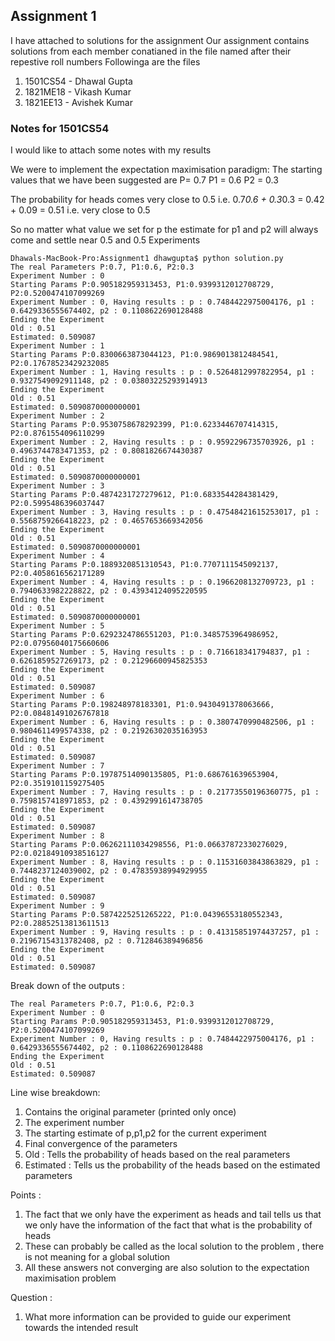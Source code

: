 ## Assignment 1
I have attached to solutions for the assignment 
Our assignment contains solutions from each member conatianed in the file named after their repestive roll numbers
Followinga are the files
1. 1501CS54 - Dhawal Gupta
2. 1821ME18 - Vikash Kumar
3. 1821EE13 - Avishek Kumar

### Notes for 1501CS54 
I would like to attach some notes with my results 

We were to implement the expectation maximisation paradigm:
The starting values that we have been suggested are 
P= 0.7
P1 = 0.6
P2 = 0.3

The probability for heads comes very close to 0.5 i.e.
0.7*0.6 + 0.3*0.3 = 0.42 + 0.09 = 0.51 i.e. very close to 0.5

So no matter what value we set for p the estimate for p1 and p2 will always come and settle near 0.5 and 0.5
Experiments
```
Dhawals-MacBook-Pro:Assignment1 dhawgupta$ python solution.py 
The real Parameters P:0.7, P1:0.6, P2:0.3
Experiment Number : 0
Starting Params P:0.905182959313453, P1:0.9399312012708729, P2:0.5200474107099269
Experiment Number : 0, Having results : p : 0.7484422975004176, p1 : 0.6429336555674402, p2 : 0.1108622690128488
Ending the Experiment
Old : 0.51 
Estimated: 0.509087
Experiment Number : 1
Starting Params P:0.8300663873044123, P1:0.9869013812484541, P2:0.17678523429232085
Experiment Number : 1, Having results : p : 0.5264812997822954, p1 : 0.9327549092911148, p2 : 0.03803225293914913
Ending the Experiment
Old : 0.51 
Estimated: 0.5090870000000001
Experiment Number : 2
Starting Params P:0.9530758678292399, P1:0.6233446707414315, P2:0.8761554096110299
Experiment Number : 2, Having results : p : 0.9592296735703926, p1 : 0.4963744783471353, p2 : 0.8081826674430387
Ending the Experiment
Old : 0.51 
Estimated: 0.5090870000000001
Experiment Number : 3
Starting Params P:0.4874231727279612, P1:0.6833544284381429, P2:0.5995486396037447
Experiment Number : 3, Having results : p : 0.47548421615253017, p1 : 0.5568759266418223, p2 : 0.4657653669342056
Ending the Experiment
Old : 0.51 
Estimated: 0.5090870000000001
Experiment Number : 4
Starting Params P:0.1889320851310543, P1:0.7707111545092137, P2:0.4058616562171289
Experiment Number : 4, Having results : p : 0.1966208132709723, p1 : 0.7940633982228822, p2 : 0.43934124095220595
Ending the Experiment
Old : 0.51 
Estimated: 0.5090870000000001
Experiment Number : 5
Starting Params P:0.6292324786551203, P1:0.3485753964986952, P2:0.07956040175660606
Experiment Number : 5, Having results : p : 0.716618341794837, p1 : 0.6261859527269173, p2 : 0.21296600945825353
Ending the Experiment
Old : 0.51 
Estimated: 0.509087
Experiment Number : 6
Starting Params P:0.198248978183301, P1:0.9430491378063666, P2:0.08481491026767818
Experiment Number : 6, Having results : p : 0.3807470990482506, p1 : 0.9804611499574338, p2 : 0.21926302035163953
Ending the Experiment
Old : 0.51 
Estimated: 0.509087
Experiment Number : 7
Starting Params P:0.19787514090135805, P1:0.686761639653904, P2:0.3519101159275405
Experiment Number : 7, Having results : p : 0.21773550196360775, p1 : 0.7598157418971853, p2 : 0.4392991614738705
Ending the Experiment
Old : 0.51 
Estimated: 0.509087
Experiment Number : 8
Starting Params P:0.06262111034298556, P1:0.06637872330276029, P2:0.02184910938516127
Experiment Number : 8, Having results : p : 0.11531603843863829, p1 : 0.7448237124039002, p2 : 0.47835938994929955
Ending the Experiment
Old : 0.51 
Estimated: 0.509087
Experiment Number : 9
Starting Params P:0.5874225251265222, P1:0.04396553180552343, P2:0.28852513813611513
Experiment Number : 9, Having results : p : 0.41315851974437257, p1 : 0.21967154313782408, p2 : 0.712846389496856
Ending the Experiment
Old : 0.51 
Estimated: 0.509087
```

Break down of the outputs :
```
The real Parameters P:0.7, P1:0.6, P2:0.3
Experiment Number : 0
Starting Params P:0.905182959313453, P1:0.9399312012708729, P2:0.5200474107099269
Experiment Number : 0, Having results : p : 0.7484422975004176, p1 : 0.6429336555674402, p2 : 0.1108622690128488
Ending the Experiment
Old : 0.51 
Estimated: 0.509087
```
Line wise breakdown:
1. Contains the original parameter (printed only once)
2. The experiment number
3. The starting estimate of p,p1,p2 for the current experiment
4. Final convergence of the parameters 
5. Old : Tells the probability of heads based on the real parameters
6. Estimated : Tells us the probability of the heads based on the estimated parameters

Points :
1. The fact that we only have the experiment as heads and tail tells  us that we only have the information of the fact that what is the probability of heads
2. These can probably be called as the local solution to the problem , there is not meaning for a global solution
3. All these answers not converging are also solution to the expectation maximisation problem

Question : 
1. What more information can be provided to guide our experiment towards the intended result
